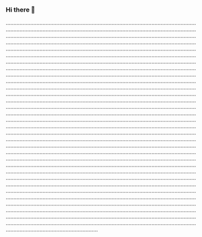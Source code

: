 ### Hi there 👋

............................................................................................................................................................................................................................................................................................................................................................................................................................................................................................................................................................................................................................................................................................................................................................................................................................................................................................................................................................................................................................................................................................................................................................................................................................................................................................................................................................................................................................................................................................................................................................................................................................................................................................................................................................................................................................................................................................................................................................................................................................................................................................................................................................................................................................................................................................................................................................................................................................................................................................................................................................................................................................................................................................................................................................................................................................................................................................................................................................................................................................................................................................................................................................................................................................................................................................................................................................................................................................................................................................................................................................................................................................................................................................................................................................................................................................................................................................................................................................................................................................................................................................................................................................................................